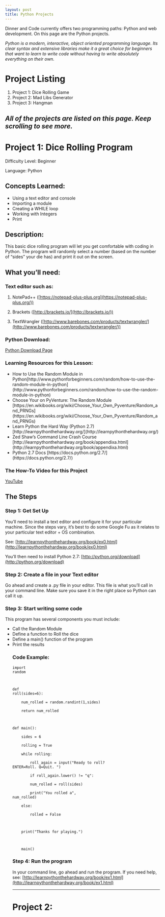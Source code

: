 ```yaml
---
layout: post
title: Python Projects
---
```


Dinner and Code currently offers two programming paths: Python and web development. On this page are the Python projects.

<em>Python is a modern, interactive, object oriented programming language. Its clear 
syntax and extensive libraries make it a great choice for beginners that 
want to learn to write code without having to write absolutely everything 
on their own.</em>

# Project Listing
<ol>
<li>Project 1: Dice Rolling Game</li>
<li>Project 2: Mad Libs Generator</li>
<li>Project 3: Hangman</li>
</ol>

_All of the projects are listed on this page. Keep scrolling to see more._
---


# Project 1: Dice Rolling Program
Difficulty Level: Beginner

Language: Python

## Concepts Learned:
<ul>
<li>Using a text editor and console</li>
<li>Importing a module</li>
<li>Creating a WHILE loop</li>
<li>Working with Integers</li>
<li>Print</li>
</ul>

## Description:
This basic dice rolling program will let you get comfortable with coding in Python. The
program will randomly select a number (based on the number of “sides” your die
has) and print it out on the screen. 

## What you’ll need:

### Text editor such as:

1. NotePad++ ([https://notepad-plus-plus.org](https://notepad-plus-plus.org/))

2. Brackets ([http://brackets.io/](http://brackets.io/)) 

3. TextWrangler ([http://www.barebones.com/products/textwrangler/](http://www.barebones.com/products/textwrangler/)) 

### Python Download:
[Python Download Page](http://python.org/download)

### Learning Resources for this Lesson:
<ul>
<li>How to Use the Random Module in
Python[http://www.pythonforbeginners.com/random/how-to-use-the-random-module-in-python](http://www.pythonforbeginners.com/random/how-to-use-the-random-module-in-python)</li>
<li>Choose Your on PyVenture: The Random
Module [https://en.wikibooks.org/wiki/Choose_Your_Own_Pyventure/Random_and_PRNGs](https://en.wikibooks.org/wiki/Choose_Your_Own_Pyventure/Random_and_PRNGs)</li>
<li>Learn Python the Hard Way (Python
2.7) [http://learnpythonthehardway.org/](http://learnpythonthehardway.org/)</li>
<li>Zed Shaw’s Command Line Crash Course [http://learnpythonthehardway.org/book/appendixa.html](http://learnpythonthehardway.org/book/appendixa.html)</li>
<li>Python 2.7 Docs [https://docs.python.org/2.7/](https://docs.python.org/2.7/)</li>
</ul>

### The How-To Video for this Project
[YouTube](https://youtu.be/48n9NnK4k-M)


## The Steps

### Step 1: Get Set Up
You’ll need to install a text editor and configure it for your particular machine. Since
the steps vary, it’s best to do some Google Fu as it relates to your particular
text editor + OS combination. 

See: [http://learnpythonthehardway.org/book/ex0.html](http://learnpythonthehardway.org/book/ex0.html)

You’ll then need to install Python 2.7:
[http://python.org/download](http://python.org/download)

### Step 2: Create a file in your Text editor

Go ahead and create a .py file in your editor. This file is what you’ll call in your command
line. Make sure you save it in the right place so Python can call it up.

### Step 3: Start writing some code

This program has several components you must include:

<ul>
<li>Call the Random Module</li>
<li>Define a function to Roll the dice</li>
<li>Define a main() function of the program</li>
<li>Print the results</li>

### Code Example:
```
import
random

 

def
roll(sides=6): 

    num_rolled = random.randint(1,sides)

    return num_rolled

 

def main():

    sides = 6

    rolling = True

    while rolling:

        roll_again = input("Ready to roll?
ENTER=Roll. Q=Quit. ")

        if roll_again.lower() != "q":

        num_rolled = roll(sides)

        print("You rolled a",
num_rolled)

    else:

        rolled = False

        

    print("Thanks for playing.")

    

    main()

```

### Step 4: Run the program

In your command line, go ahead and run the program. If you need help, see: [http://learnpythonthehardway.org/book/ex1.html](http://learnpythonthehardway.org/book/ex1.html)

---
# Project 2:  
